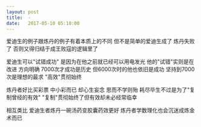 ```yaml
---
layout: post
title:  -
date:   2017-05-10 05:10:00
---
```

爱迪生的例子跟炼丹的例子有着本质上的不同
但不是简单的爱迪生成了
炼丹失败了
否则又得归结于成王败寇的逻辑里了

爱迪生可以"试错成功"
是因为在他之前就已经可以用电发光
他的"试错"实则是在改进
方向明确
7000次才成功是历史
但6000次时的他也依旧是成功
坚持到7000次是理想的最求
"高效"贯彻始终

炼丹者好比买彩票
中小彩而已
却心生妄念
思而不学则殆
耗尽毕生不过是为了"复制曾经的有效"
"复制"贯彻始终了但有效却未必经常临幸

相互类比
爱迪生者炼丹一碗汤药变胶囊药效更好
炼丹者学数理化也会沉迷成炼金术而已


